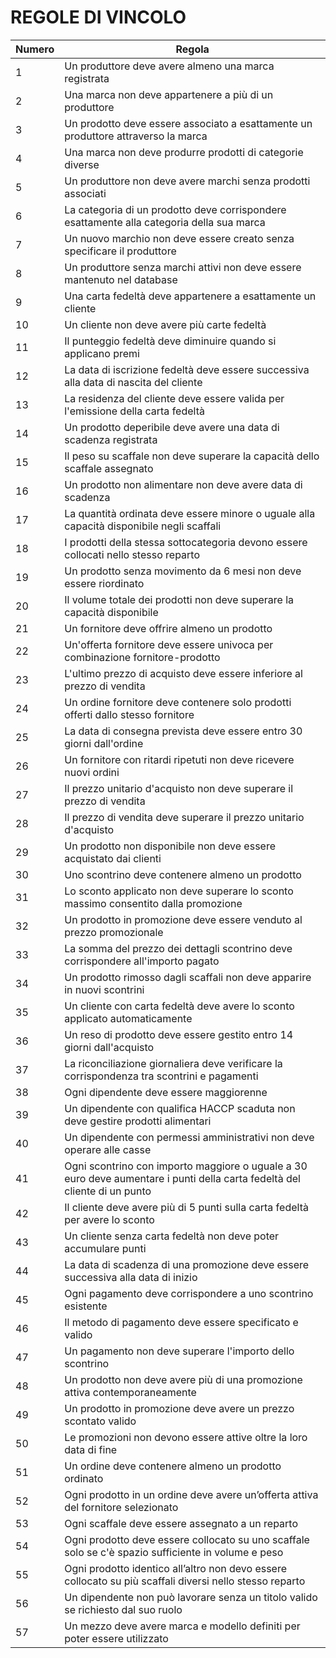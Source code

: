 # REGOLE DI VINCOLO

| Numero | Regola |
|----|--------|
| 1 | Un produttore deve avere almeno una marca registrata |
| 2 | Una marca non deve appartenere a più di un produttore |
| 3 | Un prodotto deve essere associato a esattamente un produttore attraverso la marca |
| 4 | Una marca non deve produrre prodotti di categorie diverse |
| 5 | Un produttore non deve avere marchi senza prodotti associati |
| 6 | La categoria di un prodotto deve corrispondere esattamente alla categoria della sua marca |
| 7 | Un nuovo marchio non deve essere creato senza specificare il produttore |
| 8 | Un produttore senza marchi attivi non deve essere mantenuto nel database |
| 9 | Una carta fedeltà deve appartenere a esattamente un cliente |
| 10 | Un cliente non deve avere più carte fedeltà |
| 11 | Il punteggio fedeltà deve diminuire quando si applicano premi |
| 12 | La data di iscrizione fedeltà deve essere successiva alla data di nascita del cliente |
| 13 | La residenza del cliente deve essere valida per l'emissione della carta fedeltà |
| 14 | Un prodotto deperibile deve avere una data di scadenza registrata |
| 15 | Il peso su scaffale non deve superare la capacità dello scaffale assegnato |
| 16 | Un prodotto non alimentare non deve avere data di scadenza |
| 17 | La quantità ordinata deve essere minore o uguale alla capacità disponibile negli scaffali |
| 18 | I prodotti della stessa sottocategoria devono essere collocati nello stesso reparto |
| 19 | Un prodotto senza movimento da 6 mesi non deve essere riordinato |
| 20 | Il volume totale dei prodotti non deve superare la capacità disponibile |
| 21 | Un fornitore deve offrire almeno un prodotto |
| 22 | Un'offerta fornitore deve essere univoca per combinazione fornitore-prodotto |
| 23 | L'ultimo prezzo di acquisto deve essere inferiore al prezzo di vendita |
| 24 | Un ordine fornitore deve contenere solo prodotti offerti dallo stesso fornitore |
| 25 | La data di consegna prevista deve essere entro 30 giorni dall'ordine |
| 26 | Un fornitore con ritardi ripetuti non deve ricevere nuovi ordini |
| 27 | Il prezzo unitario d'acquisto non deve superare il prezzo di vendita |
| 28 | Il prezzo di vendita deve superare il prezzo unitario d'acquisto |
| 29 | Un prodotto non disponibile non deve essere acquistato dai clienti |
| 30 | Uno scontrino deve contenere almeno un prodotto |
| 31 | Lo sconto applicato non deve superare lo sconto massimo consentito dalla promozione |
| 32 | Un prodotto in promozione deve essere venduto al prezzo promozionale |
| 33 | La somma del prezzo dei dettagli scontrino deve corrispondere all'importo pagato |
| 34 | Un prodotto rimosso dagli scaffali non deve apparire in nuovi scontrini |
| 35 | Un cliente con carta fedeltà deve avere lo sconto applicato automaticamente |
| 36 | Un reso di prodotto deve essere gestito entro 14 giorni dall'acquisto |
| 37 | La riconciliazione giornaliera deve verificare la corrispondenza tra scontrini e pagamenti |
| 38 | Ogni dipendente deve essere maggiorenne |
| 39 | Un dipendente con qualifica HACCP scaduta non deve gestire prodotti alimentari |
| 40 | Un dipendente con permessi amministrativi non deve operare alle casse |
| 41 | Ogni scontrino con importo maggiore o uguale a 30 euro deve aumentare i punti della carta fedeltà del cliente di un punto |
| 42 | Il cliente deve avere più di 5 punti sulla carta fedeltà per avere lo sconto |
| 43 | Un cliente senza carta fedeltà non deve poter accumulare punti |
| 44 | La data di scadenza di una promozione deve essere successiva alla data di inizio |
| 45 | Ogni pagamento deve corrispondere a uno scontrino esistente |
| 46 | Il metodo di pagamento deve essere specificato e valido |
| 47 | Un pagamento non deve superare l'importo dello scontrino |
| 48 | Un prodotto non deve avere più di una promozione attiva contemporaneamente |
| 49 | Un prodotto in promozione deve avere un prezzo scontato valido |
| 50 | Le promozioni non devono essere attive oltre la loro data di fine |
| 51 | Un ordine deve contenere almeno un prodotto ordinato |
| 52 | Ogni prodotto in un ordine deve avere un’offerta attiva del fornitore selezionato |
| 53 | Ogni scaffale deve essere assegnato a un reparto |
| 54 | Ogni prodotto deve essere collocato su uno scaffale solo se c'è spazio sufficiente in volume e peso |
| 55 | Ogni prodotto identico all’altro non devo essere collocato su più scaffali diversi nello stesso reparto |
| 56 | Un dipendente non può lavorare senza un titolo valido se richiesto dal suo ruolo |
| 57 | Un mezzo deve avere marca e modello definiti per poter essere utilizzato |
